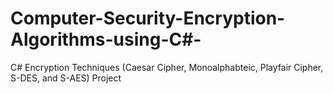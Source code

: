 # Computer-Security-Encryption-Algorithms-using-C#-
C# Encryption Techniques (Caesar Cipher, Monoalphabteic, Playfair Cipher, S-DES, and S-AES) Project

